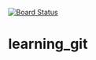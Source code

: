 [![Board Status](https://dev.azure.com/subashneupane20/5a9b9185-0649-4c2a-8bd3-c8b8019ffba0/7d9d4c28-8a9a-481f-bc65-1c8684557330/_apis/work/boardbadge/70a8a502-cefd-48cd-a3c3-6bebb3c02891)](https://dev.azure.com/subashneupane20/5a9b9185-0649-4c2a-8bd3-c8b8019ffba0/_boards/board/t/7d9d4c28-8a9a-481f-bc65-1c8684557330/Microsoft.RequirementCategory)
# learning_git
